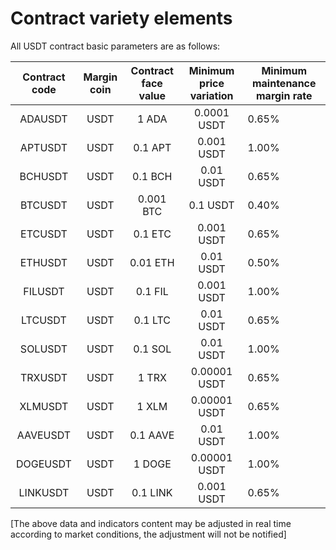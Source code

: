 # Contract variety elements

All USDT contract basic parameters are as follows:

| Contract code | Margin coin | Contract face value | Minimum price variation | Minimum maintenance margin rate |
| :-----------: | :---------: | :-----------------: | :---------------------: | ------------------------------- |
|    ADAUSDT    |    USDT     |        1 ADA        |       0.0001 USDT       | 0.65%                           |
|    APTUSDT    |    USDT     |       0.1 APT       |       0.001 USDT        | 1.00%                           |
|    BCHUSDT    |    USDT     |       0.1 BCH       |        0.01 USDT        | 0.65%                           |
|    BTCUSDT    |    USDT     |      0.001 BTC      |        0.1 USDT         | 0.40%                           |
|    ETCUSDT    |    USDT     |       0.1 ETC       |       0.001 USDT        | 0.65%                           |
|    ETHUSDT    |    USDT     |      0.01 ETH       |        0.01 USDT        | 0.50%                           |
|    FILUSDT    |    USDT     |       0.1 FIL       |       0.001 USDT        | 1.00%                           |
|    LTCUSDT    |    USDT     |       0.1 LTC       |        0.01 USDT        | 0.65%                           |
|    SOLUSDT    |    USDT     |       0.1 SOL       |        0.01 USDT        | 1.00%                           |
|    TRXUSDT    |    USDT     |        1 TRX        |      0.00001 USDT       | 0.65%                           |
|    XLMUSDT    |    USDT     |        1 XLM        |      0.00001 USDT       | 0.65%                           |
|   AAVEUSDT    |    USDT     |      0.1 AAVE       |        0.01 USDT        | 1.00%                           |
|   DOGEUSDT    |    USDT     |       1 DOGE        |      0.00001 USDT       | 1.00%                           |
|   LINKUSDT    |    USDT     |      0.1 LINK       |       0.001 USDT        | 0.65%                           |

[The above data and indicators content may be adjusted in real time according to market conditions, the adjustment will not be notified]
